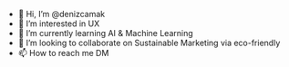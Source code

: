 - 👋 Hi, I’m @denizcamak
- 👀 I’m interested in UX
- 🌱 I’m currently learning AI & Machine Learning
- 💞️ I’m looking to collaborate on Sustainable Marketing via eco-friendly 
- 📫 How to reach me DM

<!---
denizcamak/denizcamak is a ✨ special ✨ repository because its `README.md` (this file) appears on your GitHub profile.
You can click the Preview link to take a look at your changes.
--->
